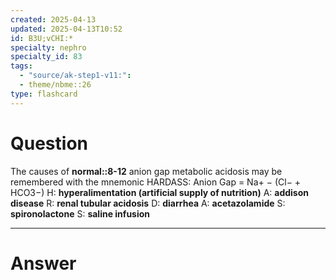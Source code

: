 ```yaml
---
created: 2025-04-13
updated: 2025-04-13T10:52
id: B3U;vCHI:*
specialty: nephro
specialty_id: 83
tags:
  - "source/ak-step1-v11:": 
  - theme/nbme::26
type: flashcard
---
```


# Question
The causes of **normal::8-12** anion gap metabolic acidosis may be remembered with the mnemonic HARDASS:    Anion Gap = Na+ − (Cl− + HCO3−​)    H: **hyperalimentation (artificial supply of nutrition)** A: **addison disease** R: **renal tubular acidosis** D: **diarrhea** A: **acetazolamide** S: **spironolactone**  S: **saline infusion**

---

# Answer
